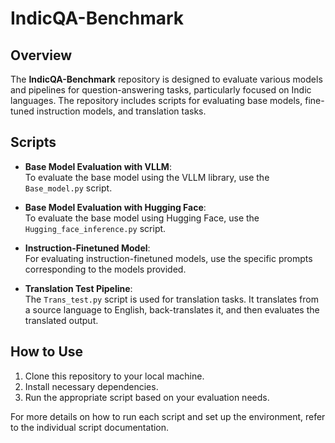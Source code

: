 # IndicQA-Benchmark

## Overview

The **IndicQA-Benchmark** repository is designed to evaluate various models and pipelines for question-answering tasks, particularly focused on Indic languages. The repository includes scripts for evaluating base models, fine-tuned instruction models, and translation tasks.

## Scripts

- **Base Model Evaluation with VLLM**:  
  To evaluate the base model using the VLLM library, use the `Base_model.py` script.

- **Base Model Evaluation with Hugging Face**:  
  To evaluate the base model using Hugging Face, use the `Hugging_face_inference.py` script.

- **Instruction-Finetuned Model**:  
  For evaluating instruction-finetuned models, use the specific prompts corresponding to the models provided.

- **Translation Test Pipeline**:  
  The `Trans_test.py` script is used for translation tasks. It translates from a source language to English, back-translates it, and then evaluates the translated output.

## How to Use

1. Clone this repository to your local machine.
2. Install necessary dependencies.
3. Run the appropriate script based on your evaluation needs.

For more details on how to run each script and set up the environment, refer to the individual script documentation.
